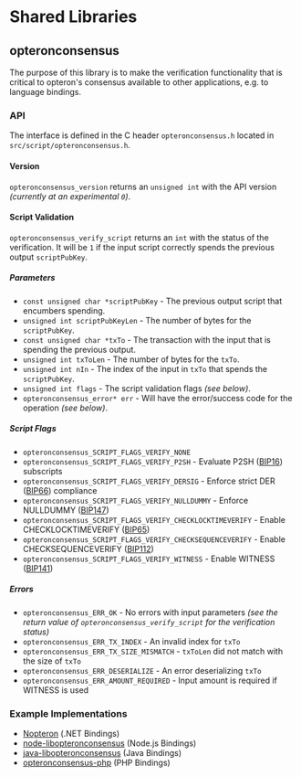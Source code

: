 Shared Libraries
================

## opteronconsensus

The purpose of this library is to make the verification functionality that is critical to opteron's consensus available to other applications, e.g. to language bindings.

### API

The interface is defined in the C header `opteronconsensus.h` located in  `src/script/opteronconsensus.h`.

#### Version

`opteronconsensus_version` returns an `unsigned int` with the API version *(currently at an experimental `0`)*.

#### Script Validation

`opteronconsensus_verify_script` returns an `int` with the status of the verification. It will be `1` if the input script correctly spends the previous output `scriptPubKey`.

##### Parameters
- `const unsigned char *scriptPubKey` - The previous output script that encumbers spending.
- `unsigned int scriptPubKeyLen` - The number of bytes for the `scriptPubKey`.
- `const unsigned char *txTo` - The transaction with the input that is spending the previous output.
- `unsigned int txToLen` - The number of bytes for the `txTo`.
- `unsigned int nIn` - The index of the input in `txTo` that spends the `scriptPubKey`.
- `unsigned int flags` - The script validation flags *(see below)*.
- `opteronconsensus_error* err` - Will have the error/success code for the operation *(see below)*.

##### Script Flags
- `opteronconsensus_SCRIPT_FLAGS_VERIFY_NONE`
- `opteronconsensus_SCRIPT_FLAGS_VERIFY_P2SH` - Evaluate P2SH ([BIP16](https://github.com/opteron/bips/blob/master/bip-0016.mediawiki)) subscripts
- `opteronconsensus_SCRIPT_FLAGS_VERIFY_DERSIG` - Enforce strict DER ([BIP66](https://github.com/opteron/bips/blob/master/bip-0066.mediawiki)) compliance
- `opteronconsensus_SCRIPT_FLAGS_VERIFY_NULLDUMMY` - Enforce NULLDUMMY ([BIP147](https://github.com/opteron/bips/blob/master/bip-0147.mediawiki))
- `opteronconsensus_SCRIPT_FLAGS_VERIFY_CHECKLOCKTIMEVERIFY` - Enable CHECKLOCKTIMEVERIFY ([BIP65](https://github.com/opteron/bips/blob/master/bip-0065.mediawiki))
- `opteronconsensus_SCRIPT_FLAGS_VERIFY_CHECKSEQUENCEVERIFY` - Enable CHECKSEQUENCEVERIFY ([BIP112](https://github.com/opteron/bips/blob/master/bip-0112.mediawiki))
- `opteronconsensus_SCRIPT_FLAGS_VERIFY_WITNESS` - Enable WITNESS ([BIP141](https://github.com/opteron/bips/blob/master/bip-0141.mediawiki))

##### Errors
- `opteronconsensus_ERR_OK` - No errors with input parameters *(see the return value of `opteronconsensus_verify_script` for the verification status)*
- `opteronconsensus_ERR_TX_INDEX` - An invalid index for `txTo`
- `opteronconsensus_ERR_TX_SIZE_MISMATCH` - `txToLen` did not match with the size of `txTo`
- `opteronconsensus_ERR_DESERIALIZE` - An error deserializing `txTo`
- `opteronconsensus_ERR_AMOUNT_REQUIRED` - Input amount is required if WITNESS is used

### Example Implementations
- [Nopteron](https://github.com/NicolasDorier/Nopteron/blob/master/Nopteron/Script.cs#L814) (.NET Bindings)
- [node-libopteronconsensus](https://github.com/bitpay/node-libopteronconsensus) (Node.js Bindings)
- [java-libopteronconsensus](https://github.com/dexX7/java-libopteronconsensus) (Java Bindings)
- [opteronconsensus-php](https://github.com/Bit-Wasp/opteronconsensus-php) (PHP Bindings)
